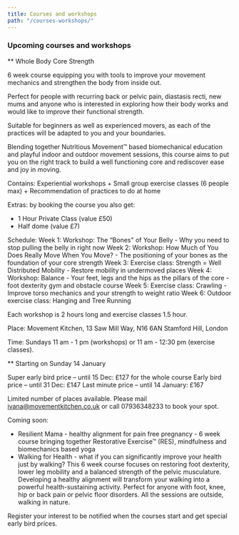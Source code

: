 ```yaml
---
title: Courses and workshops
path: "/courses-workshops/"
---
```


### Upcoming courses and workshops

** Whole Body Core Strength

6 week course equipping you with tools to improve your movement mechanics and strengthen the body from inside out.

Perfect for people with recurring back or pelvic pain, diastasis recti, new mums and anyone who is interested in exploring how their body works and would like to improve their functional strength. 

Suitable for beginners as well as experienced movers, as each of the practices will be adapted to you and your boundaries.

Blending together Nutritious Movement™ based biomechanical education and playful indoor and outdoor movement sessions, this course aims to put you on the right track to build a well functioning core and rediscover ease and joy in moving.

Contains: 
Experiential workshops 
+
Small group exercise classes (6 people max)
+
Recommendation of practices to do at home

Extras: by booking the course you also get:
* 1 Hour Private Class (value £50)
* Half dome (value £7)

Schedule:
Week 1: Workshop: The “Bones" of Your Belly - Why you need to stop pulling the belly in right now
Week 2: Workshop: How Much of You Does Really Move When You Move? - The positioning of your bones as the foundation of your core strength
Week 3: Exercise class: Strength = Well Distributed Mobility - Restore mobility in undermoved places
Week 4: Workshop: Balance - Your feet, legs and the hips as the pillars of the core - foot dexterity gym and obstacle course
Week 5: Exercise class: Crawling - Improve torso mechanics and your strength to weight ratio
Week 6: Outdoor exercise class: Hanging and Tree Running

Each workshop is 2 hours long and exercise classes 1.5 hour. 

Place: Movement Kitchen, 13 Saw Mill Way, N16 6AN Stamford Hill, London

Time: Sundays 11 am - 1 pm (workshops) or 11 am - 12:30 pm (exercise classes).

** Starting on Sunday 14 January

Super early bird price – until 15 Dec: £127 for the whole course
Early bird price – until 31 Dec: £147
Last minute price – until 14 January: £167

Limited number of places available. Please mail ivana@movementkitchen.co.uk or call 07936348233 to book your spot.

Coming soon:

* Resilient Mama - healthy alignment for pain free pregnancy - 6 week course bringing together Restorative Exercise™ (RES), mindfulness and biomechanics based yoga 
* Walking for Health - what if you can significantly improve your health just by walking? This 6 week course focuses on restoring foot dexterity, lower leg mobility and a balanced strength of the pelvic musculature. Developing a healthy alignment will transform your walking into a powerful health-sustaining activity. Perfect for anyone with foot, knee, hip or back pain or pelvic floor disorders. All the sessions are outside, walking in nature.

Register your interest to be notified when the courses start and get special early bird prices.